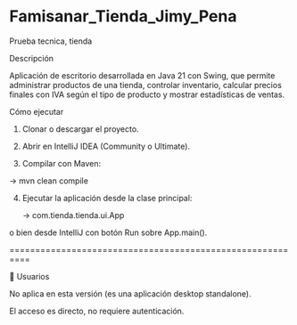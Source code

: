 # Famisanar_Tienda_Jimy_Pena
Prueba tecnica, tienda

Descripción

Aplicación de escritorio desarrollada en Java 21 con Swing, que permite administrar productos de una tienda, controlar inventario, calcular precios finales con IVA según el tipo de producto y mostrar estadísticas de ventas.

Cómo ejecutar

1. Clonar o descargar el proyecto.

2. Abrir en IntelliJ IDEA (Community o Ultimate).

3. Compilar con Maven:

-> mvn clean compile

4. Ejecutar la aplicación desde la clase principal:

   -> com.tienda.tienda.ui.App

o bien desde IntelliJ con botón Run sobre App.main().

==========================================================

👥 Usuarios

No aplica en esta versión (es una aplicación desktop standalone).

El acceso es directo, no requiere autenticación.

